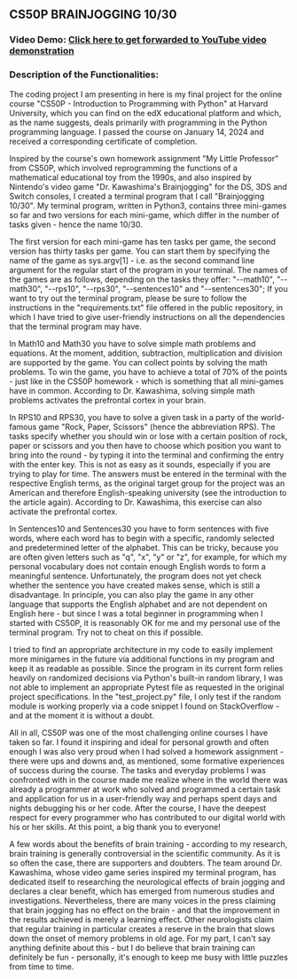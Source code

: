 ## CS50P BRAINJOGGING 10/30
### Video Demo: [Click here to get forwarded to YouTube video demonstration](https://youtu.be/beAnOuwHVKo?si=xuMmsgJK94PHVJB4)

### Description of the Functionalities:

The coding project I am presenting in here is my final project for the online course "CS50P - Introduction to Programming with Python" at Harvard University, which you can find on the edX educational platform and which, as the name suggests, deals primarily with programming in the Python programming language. I passed the course on January 14, 2024 and received a corresponding certificate of completion.

Inspired by the course's own homework assignment "My Little Professor" from CS50P, which involved reprogramming the functions of a mathematical educational toy from the 1990s, and also inspired by Nintendo's video game "Dr. Kawashima's Brainjogging" for the DS, 3DS and Switch consoles, I created a terminal program that I call "Brainjogging 10/30". My terminal program, written in Python3, contains three mini-games so far and two versions for each mini-game, which differ in the number of tasks given - hence the name 10/30.

The first version for each mini-game has ten tasks per game, the second version has thirty tasks per game. You can start them by specifying the name of the game as sys.argv[1] - i.e. as the second command line argument for the regular start of the program in your terminal. The names of the games are as follows, depending on the tasks they offer: "--math10", "--math30", "--rps10", "--rps30", "--sentences10" and "--sentences30"; If you want to try out the terminal program, please be sure to follow the instructions in the "requirements.txt" file offered in the public repository, in which I have tried to give user-friendly instructions on all the dependencies that the terminal program may have.

In Math10 and Math30 you have to solve simple math problems and equations. At the moment, addition, subtraction, multiplication and division are supported by the game. You can collect points by solving the math problems. To win the game, you have to achieve a total of 70% of the points - just like in the CS50P homework - which is something that all mini-games have in common. According to Dr. Kawashima, solving simple math problems activates the prefrontal cortex in your brain.

In RPS10 and RPS30, you have to solve a given task in a party of the world-famous game "Rock, Paper, Scissors" (hence the abbreviation RPS). The tasks specify whether you should win or lose with a certain position of rock, paper or scissors and you then have to choose which position you want to bring into the round - by typing it into the terminal and confirming the entry with the enter key. This is not as easy as it sounds, especially if you are trying to play for time. The answers must be entered in the terminal with the respective English terms, as the original target group for the project was an American and therefore English-speaking university (see the introduction to the article again). According to Dr. Kawashima, this exercise can also activate the prefrontal cortex.

In Sentences10 and Sentences30 you have to form sentences with five words, where each word has to begin with a specific, randomly selected and predetermined letter of the alphabet. This can be tricky, because you are often given letters such as "q", "x", "y" or "z", for example, for which my personal vocabulary does not contain enough English words to form a meaningful sentence. Unfortunately, the program does not yet check whether the sentence you have created makes sense, which is still a disadvantage. In principle, you can also play the game in any other language that supports the English alphabet and are not dependent on English here - but since I was a total beginner in programming when I started with CS50P, it is reasonably OK for me and my personal use of the terminal program. Try not to cheat on this if possible.

I tried to find an appropriate architecture in my code to easily implement more minigames in the future via additional functions in my program and keep it as readable as possible. Since the program in its current form relies heavily on randomized decisions via Python's built-in random library, I was not able to implement an appropriate Pytest file as requested in the original project specifications. In the "test_project.py" file, I only test if the random module is working properly via a code snippet I found on StackOverflow - and at the moment it is without a doubt.

All in all, CS50P was one of the most challenging online courses I have taken so far. I found it inspiring and ideal for personal growth and often enough I was also very proud when I had solved a homework assignment - there were ups and downs and, as mentioned, some formative experiences of success during the course. The tasks and everyday problems I was confronted with in the course made me realize where in the world there was already a programmer at work who solved and programmed a certain task and application for us in a user-friendly way and perhaps spent days and nights debugging his or her code. After the course, I have the deepest respect for every programmer who has contributed to our digital world with his or her skills. At this point, a big thank you to everyone!

A few words about the benefits of brain training - according to my research, brain training is generally controversial in the scientific community. As it is so often the case, there are supporters and doubters. The team around Dr. Kawashima, whose video game series inspired my terminal program, has dedicated itself to researching the neurological effects of brain jogging and declares a clear benefit, which has emerged from numerous studies and investigations. Nevertheless, there are many voices in the press claiming that brain jogging has no effect on the brain - and that the improvement in the results achieved is merely a learning effect. Other neurologists claim that regular training in particular creates a reserve in the brain that slows down the onset of memory problems in old age. For my part, I can't say anything definite about this - but I do believe that brain training can definitely be fun - personally, it's enough to keep me busy with little puzzles from time to time.


